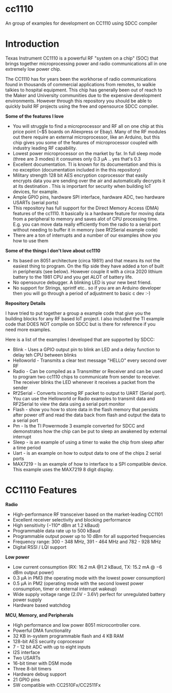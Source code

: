 # cc1110
An group of examples for development on CC1110 using SDCC compiler

# Introduction
Texas Instrument CC1110 is a powerful RF "system on a chip" (SOC) that brings together microprocessing power and radio communications all in one extremely low power chip. 

The CC1110 has for years been the workhorse of radio communications found in thousands of commercial applications from remotes, to walkie talkies to hospital equipment. This chip has generally been out of reach to the Maker and University communities due to the expensive development environments. However through this repository you should be able to quickly build RF projects using the free and opensource SDCC compiler.

**Some of the features I love**
* You will struggle to find a microprocessor and RF all on one chip at this price point (~$5 boards on Aliexpress or Ebay). Many of the RF modules out there require an external microprocessor, like an Arduino, but this chip gives you some of the features of microprocessor coupled with industry leading RF capability.  
* Lowest power microprocessor on the market by far. In full sleep mode (three are 3 modes) it consumes only 0.3 μA .. yes that's 0.3
* Excellent documentation. TI is known for its documentation and this is no exception (documentation included in the this repository)
* Military strength 128 bit AES encryption coprocessor that easily encrypts data you are sending over the air and automatically decrypts it at its destination . This is important for security when building IoT devices, for example.
* Ample GPIO pins, hardware SPI interface, hardware ADC, two hardware USARTs (serial ports)
* This repository has full support for the Direct Memory Access (DMA) features of the cc1110. It basically is a hardware feature for moving data from a peripheral to memory and saves alot of CPU processing time. E.g. you can move data really efficiently from the radio to a serial port without needing to buffer it in memory (see Rf2Serial example code)
* There are a ton of interrupts and a number of our examples show you how to use them 

**Some of the things I don't love about cc1110**
* Its based on 8051 architecture (circa 1981!) and that means its not the easiest thing to program. On the flip side they have added a ton of built in peripherals (see below). However couple it with a circa 2020 lithium battery to the 1981 CPU and you get ALOT of battery life.
* No opensource debugger. A blinking LED is your new best friend.
* No support for Strings, sprintf etc.. so if you are an Arduino developer then you will go through a period of adjustment to basic c dev :-)

**Repository Details**

I have tried to put together a group a example code that give you the building blocks for any RF based IoT project. I also included the TI example code that DOES NOT compile on SDCC but is there for reference if you need more examples.

Here is a list of the examples I developed that are supported by SDCC:
 * Blink - Uses a GPIO output pin to blink an LED and a delay function to delay teh CPU between blinks
 * Helloworld -  Transmits a clear text message "HELLO" every second over RF
 * Radio - Can be compiled as a Transmitter or Receiver and can be used to program two cc1110 chips to communicate from sender to receiver. The receiver blinks the LED whenever it receives a packet from the sender
 * Rf2Serial - Converts incoming RF packet to output to UART (Serial port). You can use the Helloworld or Radio examples to transmit data and RF2Serial to view the data using a serial port monitor 
 * Flash - show you how to store data in the flash memory that persists after power off and read the data back from flash and output the data to a serial port
 * Pm - Is the TI Powermode 3 example converted for SDCC and demonstrates how the chip can be put to sleep an awakened by external interrupt 
 * Sleep - is an example of using a timer to wake the chip from sleep after a time period
 * Uart - is an example on how to output data to one of the chips 2 serial ports
 * MAX7219 - Is an example of how to interface to a SPI compatible device. This example uses the MAX7219 8 digit display.


# CC1110 Features

**Radio**
* High-performance RF transceiver based on the market-leading CC1101
* Excellent receiver selectivity and blocking performance
* High sensitivity (−110* dBm at 1.2 kBaud)
* Programmable data rate up to 500 kBaud
* Programmable output power up to 10 dBm for all supported frequencies
* Frequency range: 300 - 348 MHz, 391 - 464 MHz and 782 - 928 MHz
* Digital RSSI / LQI support

**Low power**
* Low current consumption (RX: 16.2 mA @1.2 kBaud, TX: 15.2 mA @ −6 dBm output power)
* 0.3 μA in PM3 (the operating mode with the lowest power consumption)
* 0.5 µA in PM2 (operating mode with the second lowest power consumption, timer or external interrupt wakeup)
* Wide supply voltage range (2.0V - 3.6V) perfect for unregulated battery power supply
* Hardware based watchdog

**MCU, Memory, and Peripherals**
* High performance and low power 8051 microcontroller core.
* Powerful DMA functionality
* 32 KB in-system programmable flash and 4 KB RAM
* 128-bit AES security coprocessor
* 7 - 12 bit ADC with up to eight inputs
* I2S interface
* Two USARTs
* 16-bit timer with DSM mode
* Three 8-bit timers
* Hardware debug support
* 21 GPIO pins
* SW compatible with CC2510Fx/CC2511Fx

